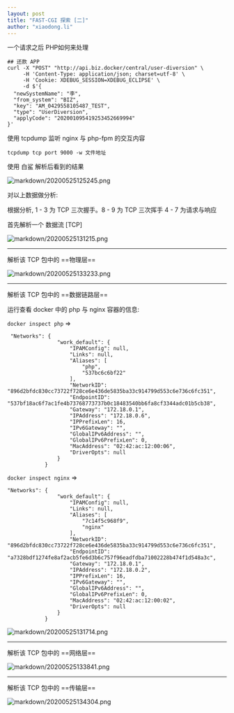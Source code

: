 ```yaml
---
layout: post
title: "FAST-CGI 探索 [二]"
author: "xiaodong.li"
---
```


一个请求之后 PHP如何来处理



```shell
## 还款 APP
curl -X "POST" "http://api.biz.docker/central/user-diversion" \
     -H 'Content-Type: application/json; charset=utf-8' \
     -H 'Cookie: XDEBUG_SESSION=XDEBUG_ECLIPSE' \
     -d $'{
  "newSystemName": "李",
  "from_system": "BIZ",
  "key": "AM_0429558105487_TEST",
  "type": "UserDiversion",
  "applyCode": "202001095419253452669994"
}'

```



使用 tcpdump 监听 nginx 与 php-fpm 的交互内容



```shell
tcpdump tcp port 9000 -w 文件地址
```



使用 白鲨 解析后看到的结果

![markdown/20200525125245.png](https://note.img.lixd.club/markdown/20200525125245.png)

对以上数据做分析:

根据分析, 1 - 3 为 TCP 三次握手。8 - 9 为 TCP 三次挥手 4 - 7 为请求与响应

首先解析一个 数据流 [TCP]

![markdown/20200525131215.png](https://note.img.lixd.club/markdown/20200525131215.png)



---

解析该 TCP 包中的 ==物理层==

![markdown/20200525133233.png](https://note.img.lixd.club/markdown/20200525133233.png)

---

解析该 TCP 包中的 ==数据链路层==

运行查看 docker 中的 php  与 nginx 容器的信息:

`docker inspect php` => 

```
 "Networks": {
                "work_default": {
                    "IPAMConfig": null,
                    "Links": null,
                    "Aliases": [
                        "php",
                        "537bc6c6bf22"
                    ],
                    "NetworkID": "896d2bfdc830cc73722f728ce6e436de5835ba33c914799d553c6e736c6fc351",
                    "EndpointID": "537bf18ac6f7ac1fe4b73768773737b0c18483540bb6fa8cf3344adc01b5cb38",
                    "Gateway": "172.18.0.1",
                    "IPAddress": "172.18.0.6",
                    "IPPrefixLen": 16,
                    "IPv6Gateway": "",
                    "GlobalIPv6Address": "",
                    "GlobalIPv6PrefixLen": 0,
                    "MacAddress": "02:42:ac:12:00:06",
                    "DriverOpts": null
                }
            }
```

`docker inspect nginx` => 

```
"Networks": {
                "work_default": {
                    "IPAMConfig": null,
                    "Links": null,
                    "Aliases": [
                        "7c14f5c968f9",
                        "nginx"
                    ],
                    "NetworkID": "896d2bfdc830cc73722f728ce6e436de5835ba33c914799d553c6e736c6fc351",
                    "EndpointID": "a7328bdf1274fe8af2acb5fe6d3b6c757f96eadfdba71002228b474f1d548a3c",
                    "Gateway": "172.18.0.1",
                    "IPAddress": "172.18.0.2",
                    "IPPrefixLen": 16,
                    "IPv6Gateway": "",
                    "GlobalIPv6Address": "",
                    "GlobalIPv6PrefixLen": 0,
                    "MacAddress": "02:42:ac:12:00:02",
                    "DriverOpts": null
                }
            }
```

![markdown/20200525131714.png](https://note.img.lixd.club/markdown/20200525131714.png)



---

解析该 TCP 包中的 ==网络层==

![markdown/20200525133841.png](https://note.img.lixd.club/markdown/20200525133841.png)

---

解析该 TCP 包中的 ==传输层==

![markdown/20200525134304.png](https://note.img.lixd.club/markdown/20200525134304.png)